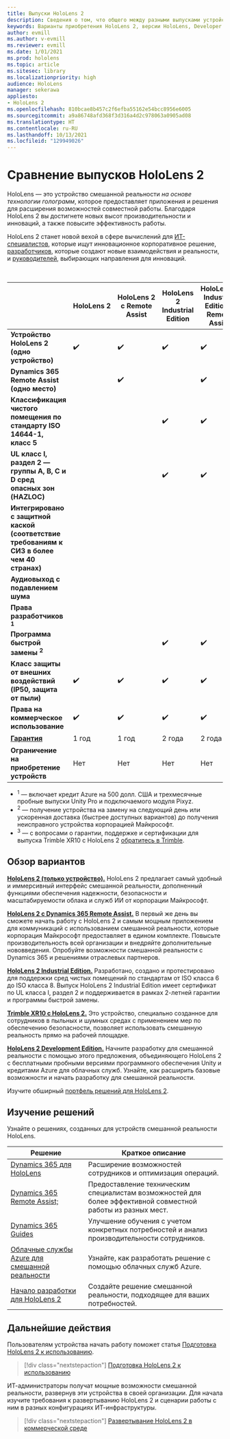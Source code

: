 ```yaml
---
title: Выпуски HoloLens 2
description: Сведения о том, что общего между разными выпусками устройств HoloLens 2 и чем они отличаются, а также о порядке действий после получения устройства.
keywords: Варианты приобретения HoloLens 2, версии HoloLens, Developer Edition
author: evmill
ms.author: v-evmill
ms.reviewer: evmill
ms.date: 1/01/2021
ms.prod: hololens
ms.topic: article
ms.sitesec: library
ms.localizationpriority: high
audience: HoloLens
manager: sekerawa
appliesto:
- HoloLens 2
ms.openlocfilehash: 810bcae8b457c2f6efba55162e54bcc8956e6005
ms.sourcegitcommit: a9a86748afd368f3d316a4d2c978063a0905ad08
ms.translationtype: HT
ms.contentlocale: ru-RU
ms.lasthandoff: 10/13/2021
ms.locfileid: "129949026"
---
```

# <a name="compare-hololens-2-options"></a>Сравнение выпусков HoloLens 2

HoloLens — это устройство смешанной реальности *на основе технологии голограмм*, которое предоставляет приложения и решения для расширения возможностей совместной работы. Благодаря HoloLens 2 вы достигнете новых высот производительности и инноваций, а также повысите эффективность работы.

HoloLens 2 станет новой вехой в сфере вычислений для [ИТ-специалистов](https://www.microsoft.com/hololens/apps), которые ищут инновационное корпоративное решение, [разработчиков](https://www.microsoft.com/hololens/developers), которые создают новые взаимодействия и реальности, и [руководителей](https://www.microsoft.com/hololens/apps), выбирающих направления для инноваций.

<br>

|                                                      | HoloLens 2 | HoloLens 2 с Remote Assist | HoloLens 2 Industrial Edition | HoloLens 2 Industrial Edition с Remote Assist | Trimble XR10 с HoloLens 2 | HoloLens 2 Development Edition |
|------------------------------------------------------|------------|-------------------------------|-------------------------------|--------------------------------------------------|------------------------------|--------------------------------|
| **Устройство HoloLens 2 (одно устройство)**                       |      ✔️     |               ✔️               |               ✔️               |                         ✔️                        |               ✔️              |                ✔️               |
| **Dynamics 365 Remote Assist (одно место)**                |            |               ✔️               |                               |                         ✔️                        |                              |                                |
| **Классификация чистого помещения по стандарту ISO 14644-1, класс 5**           |            |                               |               ✔️               |                         ✔️                        |                              |                                |
| **UL класс I, раздел 2 — группы A, B, C и D сред опасных зон (HAZLOC)**                     |            |                               |               ✔️               |                         ✔️                        |               ✔️              |                                |
| **Интегрировано с защитной каской (соответствие требованиям к СИЗ в более чем 40 странах)** |            |                               |                               |                                                  |               ✔️              |                                |
| **Аудиовыход с подавлением шума**                        |            |                               |                               |                                                  |               ✔️              |                                |
| **Права разработчиков <sup>1</sup>**                             |            |                               |                               |                                                  |                              |                ✔️               |
| **Программа быстрой замены <sup>2</sup>**                          |            |                               |               ✔️               |                         ✔️                        |                              |                                |
 **Класс защиты от внешних воздействий (IP50, защита от пыли)**                       |      ✔️     |               ✔️               |               ✔️               |                         ✔️                        |               ✔️              |                ✔️               |
| **Права на коммерческое использование**                                |      ✔️     |               ✔️               |               ✔️               |                         ✔️                        |               ✔️              |                                |
| [**Гарантия**](hololens2-hardware.md#warranty-information)                                             |   1 год   |             1 год            |             2 года            |                      2 года                      |            1 год <sup>3</sup>            |             1 год             |
| **Ограничение на приобретение устройств**                                |    Нет    |              Нет             |              Нет             |                       Нет                       |             None             |       Одно на транзакцию      |

- <sup>1</sup> — включает кредит Azure на 500 долл. США и трехмесячные пробные выпуски Unity Pro и подключаемого модуля Pixyz.
- <sup>2</sup> — получение устройства на замену на следующий день или ускоренная доставка (быстрее доступных вариантов) до получения неисправного устройства корпорацией Майкрософт.
- <sup>3</sup> — с вопросами о гарантии, поддержке и сертификации для выпуска Trimble XR10 с HoloLens 2 [обратитесь в Trimble](https://fieldtech.trimble.com/en/contact-support).


## <a name="options-overview"></a>Обзор вариантов

**[HoloLens 2 (только устройство).](hololens2-options-device-only.md)** HoloLens 2 предлагает самый удобный и иммерсивный интерфейс смешанной реальности, дополненный функциями обеспечения надежности, безопасности и масштабируемости облака и служб ИИ от корпорации Майкрософт.

**[HoloLens 2 с Dynamics 365 Remote Assist.](hololens2-options-remote-assist.md)** В первый же день вы сможете начать работу с HoloLens 2 и самым мощным приложением для коммуникаций с использованием смешанной реальности, которые корпорация Майкрософт предоставляет в едином комплекте. Повысьте производительность всей организации и внедряйте дополнительные нововведения. Опробуйте возможности смешанной реальности с Dynamics 365 и решениями отраслевых партнеров.

**[HoloLens 2 Industrial Edition.](hololens2-options-industrial-edition.md)** Разработано, создано и протестировано для поддержки сред чистых помещений по стандартам от ISO класса 6 до ISO класса 8. Выпуск HoloLens 2 Industrial Edition имеет сертификат по UL класса I, раздел 2 и поддерживается в рамках 2-летней гарантии и программы быстрой замены.

**[Trimble XR10 с HoloLens 2.](hololens2-options-trimble-xr10-edition.md)** Это устройство, специально созданное для сотрудников в пыльных и шумных средах с применением мер по обеспечению безопасности, позволяет использовать смешанную реальность прямо на рабочей площадке.

**[HoloLens 2 Development Edition.](hololens2-options-dev-edition.md)** Начните разработку для смешанной реальности с помощью этого предложения, объединяющего HoloLens 2 с бесплатными пробными версиями программного обеспечения Unity и кредитами Azure для облачных служб. Узнайте, как расширить базовые возможности и начать разработку для смешанной реальности.

Изучите обширный [портфель решений для HoloLens 2](https://www.microsoft.com/hololens/buy).

## <a name="explore-solutions"></a>Изучение решений

Узнайте о решениях, созданных для устройств смешанной реальности HoloLens.

| Решение | Краткое описание                                                                                |
|----------|---------------------------------------------------------------------------------------------------|
| [Dynamics 365 для HoloLens](https://www.microsoft.com//hololens/apps)          | Расширение возможностей сотрудников и оптимизация операций.                                                        |
| [Dynamics 365 Remote Assist;](https://dynamics.microsoft.com/mixed-reality/remote-assist/)          | Предоставление техническим специалистам возможностей для более эффективной совместной работы из разных мест. |
|   [Dynamics 365 Guides](https://dynamics.microsoft.com/mixed-reality/guides/)        | Улучшение обучения с учетом конкретных потребностей и анализ производительности сотрудников.                          |
|  [Облачные службы Azure для смешанной реальности](/windows/mixed-reality/develop/mixed-reality-cloud-services#:~:text=Mixed%20Reality%20services%20Mixed%20Reality%20cloud%20services%20like,all%20in%20the%20context%20of%20your%20users%E2%80%99%20environments)         | Узнайте, как разработать решение с помощью облачных служб Azure.                                       |
|  [Начало разработки для HoloLens 2](/windows/mixed-reality/develop/development?tabs=unity)         | Создайте решение смешанной реальности, подходящее для ваших потребностей.                                                 |

## <a name="next-steps"></a>Дальнейшие действия

Пользователям устройства начать работу поможет статья [Подготовка HoloLens 2 к использованию](hololens2-setup.md).

> [!div class="nextstepaction"]
> [Подготовка HoloLens 2 к использованию](hololens2-setup.md)

ИТ-администраторы получат мощные возможности смешанной реальности, развернув эти устройства в своей организации. Для начала изучите требования к развертыванию HoloLens 2 и сценарии работы с ним в разных конфигурациях ИТ-инфраструктуры.

> [!div class="nextstepaction"]
> [Развертывание HoloLens 2 в коммерческой среде](hololens-requirements.md)
